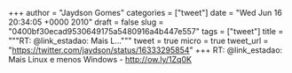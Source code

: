 
+++
author = "Jaydson Gomes"
categories = ["tweet"]
date = "Wed Jun 16 20:34:05 +0000 2010"
draft = false
slug = "0400bf30ecad9530649175a5480916a4b447e557"
tags = ["tweet"]
title = """RT: @link_estadao: Mais L..."""
tweet = true
micro = true
tweet_url = "https://twitter.com/jaydson/status/16333295854"
+++
RT: @link_estadao: Mais Linux e menos Windows - http://ow.ly/1Zq0K

